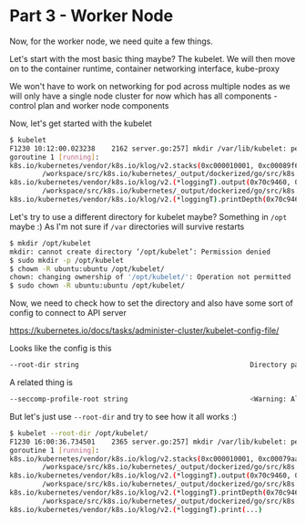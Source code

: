 # Part 3 - Worker Node

Now, for the worker node, we need quite a few things.

Let's start with the most basic thing maybe? The kubelet. We will then move on
to the container runtime, container networking interface, kube-proxy

We won't have to work on networking for pod across multiple nodes as we will
only have a single node cluster for now which has all components - control
plan and worker node components

Now, let's get started with the kubelet

```bash
$ kubelet
F1230 10:12:00.023238    2162 server.go:257] mkdir /var/lib/kubelet: permission denied
goroutine 1 [running]:
k8s.io/kubernetes/vendor/k8s.io/klog/v2.stacks(0xc000010001, 0xc00089f600, 0x57, 0xa9)
        /workspace/src/k8s.io/kubernetes/_output/dockerized/go/src/k8s.io/kubernetes/vendor/k8s.io/klog/v2/klog.go:1026 +0xb9
k8s.io/kubernetes/vendor/k8s.io/klog/v2.(*loggingT).output(0x70c9460, 0xc000000003, 0x0, 0x0, 0xc0001b8000, 0x6f34162, 0x9, 0x101, 0x411b00)
        /workspace/src/k8s.io/kubernetes/_output/dockerized/go/src/k8s.io/kubernetes/vendor/k8s.io/klog/v2/klog.go:975 +0x19b
k8s.io/kubernetes/vendor/k8s.io/klog/v2.(*loggingT).printDepth(0x70c9460, 0x
```

Let's try to use a different directory for kubelet maybe? Something in `/opt`
maybe :) As I'm not sure if `/var` directories will survive restarts

```bash
$ mkdir /opt/kubelet
mkdir: cannot create directory ‘/opt/kubelet’: Permission denied
$ sudo mkdir -p /opt/kubelet
$ chown -R ubuntu:ubuntu /opt/kubelet/
chown: changing ownership of '/opt/kubelet/': Operation not permitted
$ sudo chown -R ubuntu:ubuntu /opt/kubelet/
```

Now, we need to check how to set the directory and also have some sort of
config to connect to API server

https://kubernetes.io/docs/tasks/administer-cluster/kubelet-config-file/

Looks like the config is this

```bash
--root-dir string                                          Directory path for managing kubelet files (volume mounts,etc). (default "/var/lib/kubelet")
```

A related thing is

```bash
--seccomp-profile-root string                              <Warning: Alpha feature> Directory path for seccomp profiles. (default "/var/lib/kubelet/seccomp") (DEPRECATED: will be removed in 1.23, in favor of using the `<root-dir>/seccomp` directory)
```

But let's just use `--root-dir` and try to see how it all works :)

```bash
$ kubelet --root-dir /opt/kubelet/
F1230 16:00:36.734501    2365 server.go:257] mkdir /var/lib/kubelet: permission denied
goroutine 1 [running]:
k8s.io/kubernetes/vendor/k8s.io/klog/v2.stacks(0xc000010001, 0xc00079aa50, 0x57, 0xa9)
        /workspace/src/k8s.io/kubernetes/_output/dockerized/go/src/k8s.io/kubernetes/vendor/k8s.io/klog/v2/klog.go:1026 +0xb9
k8s.io/kubernetes/vendor/k8s.io/klog/v2.(*loggingT).output(0x70c9460, 0xc000000003, 0x0, 0x0, 0xc0007bc000, 0x6f34162, 0x9, 0x101, 0x411b00)
        /workspace/src/k8s.io/kubernetes/_output/dockerized/go/src/k8s.io/kubernetes/vendor/k8s.io/klog/v2/klog.go:975 +0x19b
k8s.io/kubernetes/vendor/k8s.io/klog/v2.(*loggingT).printDepth(0x70c9460, 0xc000000003, 0x0, 0x0, 0x0, 0x0, 0x1, 0xc0007f06f0, 0x1, 0x1)
        /workspace/src/k8s.io/kubernetes/_output/dockerized/go/src/k8s.io/kubernetes/vendor/k8s.io/klog/v2/klog.go:732 +0x16f
k8s.io/kubernetes/vendor/k8s.io/klog/v2.(*loggingT).print(...)
```

